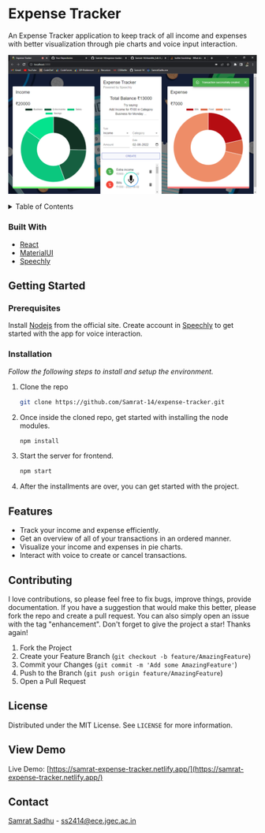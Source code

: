 # Expense Tracker

An Expense Tracker application to keep track of all income and expenses with better visualization through pie charts and voice input interaction.

![ExpenseTracker_screenshot](preview.png)

<!-- TABLE OF CONTENTS -->
<details>
  <summary>Table of Contents</summary>
  <ol>
    <li>
      <a href="#about-the-project">About The Project</a>
      <ul>
        <li><a href="#built-with">Built With</a></li>
      </ul>
    </li>
    <li>
      <a href="#getting-started">Getting Started</a>
      <ul>
        <li><a href="#prerequisites">Prerequisites</a></li>
        <li><a href="#installation">Installation</a></li>
      </ul>
    </li>
    <li><a href="#features">Features</a></li>
    <li><a href="#contributing">Contributing</a></li>
    <li><a href="#license">License</a></li>
    <li><a href="#view-demo">View Demo</a></li>
    <li><a href="#contact">Contact</a></li>
  </ol>
</details>

### Built With

* [React](https://reactjs.org/)
* [MaterialUI](https://mui.com/)
* [Speechly](https://www.speechly.com/)

## Getting Started

### Prerequisites

Install [Nodejs](https://nodejs.org/en/) from the official site.
Create account in [Speechly](https://www.speechly.com/) to get started with the app for voice interaction.

### Installation

_Follow the following steps to install and setup the environment._

1. Clone the repo
   ```sh
   git clone https://github.com/Samrat-14/expense-tracker.git
   ```
2. Once inside the cloned repo, get started with installing the node modules.
   ```sh
   npm install
   ```
3. Start the server for frontend.
   ```sh
   npm start
   ```
4. After the installments are over, you can get started with the project.

## Features

* Track your income and expense efficiently.
* Get an overview of all of your transactions in an ordered manner.
* Visualize your income and expenses in pie charts.
* Interact with voice to create or cancel transactions.

## Contributing

I love contributions, so please feel free to fix bugs, improve things, provide documentation.
If you have a suggestion that would make this better, please fork the repo and create a pull request. You can also simply open an issue with the tag "enhancement".
Don't forget to give the project a star! Thanks again!

1. Fork the Project
2. Create your Feature Branch (`git checkout -b feature/AmazingFeature`)
3. Commit your Changes (`git commit -m 'Add some AmazingFeature'`)
4. Push to the Branch (`git push origin feature/AmazingFeature`)
5. Open a Pull Request

<!-- LICENSE -->
## License

Distributed under the MIT License. See `LICENSE` for more information.

## View Demo

Live Demo: [https://samrat-expense-tracker.netlify.app/](https://samrat-expense-tracker.netlify.app/)

## Contact

[Samrat Sadhu](https://samrat-14.github.io/my-portfolio/) - ss2414@ece.jgec.ac.in